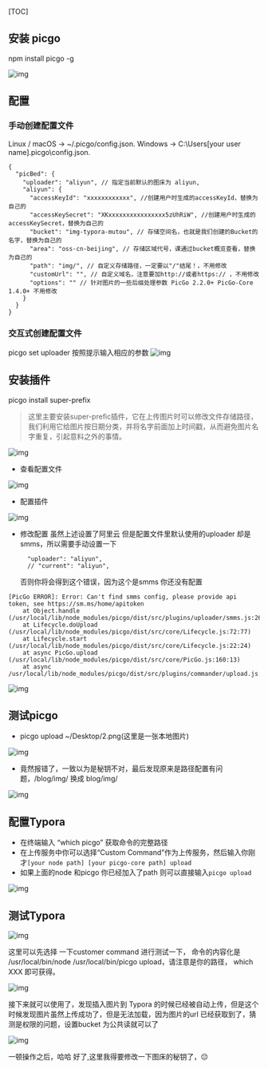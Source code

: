 [TOC]


## 安装 picgo

npm install picgo -g

![img](http://kingcall.oss-cn-hangzhou.aliyuncs.com/blog/img/133051605934899360.png)

## 配置

### 手动创建配置文件

Linux / macOS → ~/.picgo/config.json.
Windows → C:\Users[your user name].picgo\config.json.

```
{
  "picBed": {
    "uploader": "aliyun", // 指定当前默认的图床为 aliyun,
    "aliyun": {
      "accessKeyId": "xxxxxxxxxxxx", //创建用户时生成的accessKeyId，替换为自己的
      "accessKeySecret": "XKxxxxxxxxxxxxxxxx5zUhRiW", //创建用户时生成的accessKeySecret，替换为自己的
      "bucket": "img-typora-mutou", // 存储空间名，也就是我们创建的Bucket的名字，替换为自己的
      "area": "oss-cn-beijing", // 存储区域代号，课通过bucket概览查看，替换为自己的
      "path": "img/", // 自定义存储路径，一定要以"/"结尾！，不用修改
      "customUrl": "", // 自定义域名，注意要加http://或者https:// ，不用修改
      "options": "" // 针对图片的一些后缀处理参数 PicGo 2.2.0+ PicGo-Core 1.4.0+ 不用修改
    }
  }
}
```

### 交互式创建配置文件

picgo set uploader 按照提示输入相应的参数
![img](http://kingcall.oss-cn-hangzhou.aliyuncs.com/blog/img/279911605934925164.png)

## 安装插件

picgo install super-prefix

> 这里主要安装super-prefic插件，它在上传图片时可以修改文件存储路径，我们利用它给图片按日期分类，并将名字前面加上时间戳，从而避免图片名字重复，引起意料之外的事情。

![img](http://kingcall.oss-cn-hangzhou.aliyuncs.com/blog/img/389131605935042498.png)

- 查看配置文件

![img](http://kingcall.oss-cn-hangzhou.aliyuncs.com/blog/img/491681605935061626.png)

- 配置插件

![img](http://kingcall.oss-cn-hangzhou.aliyuncs.com/blog/img/592921605935137220.png)

- 修改配置 虽然上述设置了阿里云 但是配置文件里默认使用的uploader 却是smms，所以需要手动设置一下

  ```
    "uploader": "aliyun",
    // "current": "aliyun",
  ```

  否则你将会得到这个错误，因为这个是smms 你还没有配置

```
[PicGo ERROR]: Error: Can't find smms config, please provide api token, see https://sm.ms/home/apitoken
    at Object.handle (/usr/local/lib/node_modules/picgo/dist/src/plugins/uploader/smms.js:26:15)
    at Lifecycle.doUpload (/usr/local/lib/node_modules/picgo/dist/src/core/Lifecycle.js:72:77)
    at Lifecycle.start (/usr/local/lib/node_modules/picgo/dist/src/core/Lifecycle.js:22:24)
    at async PicGo.upload (/usr/local/lib/node_modules/picgo/dist/src/core/PicGo.js:160:13)
    at async /usr/local/lib/node_modules/picgo/dist/src/plugins/commander/upload.js:30:17
```

![img](http://kingcall.oss-cn-hangzhou.aliyuncs.com/blog/img/1015751605961290829.png)

## 测试picgo

- picgo upload ~/Desktop/2.png(这里是一张本地图片)

![img](http://kingcall.oss-cn-hangzhou.aliyuncs.com/blog/img/672431605941626029.png)

- 竟然报错了，一致以为是秘钥不对，最后发现原来是路径配置有问题，/blog/img/ 换成 blog/img/

![img](http://kingcall.oss-cn-hangzhou.aliyuncs.com/blog/img/785931605941762074.png)

## 配置Typora

- 在终端输入 “which picgo” 获取命令的完整路径
- 在上传服务中你可以选择“Custom Command”作为上传服务，然后输入你刚才`[your node path] [your picgo-core path] upload`
- 如果上面的node 和picgo 你已经加入了path 则可以直接输入`picgo upload`

![img](http://kingcall.oss-cn-hangzhou.aliyuncs.com/blog/img/893721605941956360.png)

## 测试Typora

![img](http://kingcall.oss-cn-hangzhou.aliyuncs.com/blog/img/1013081605942943192.png)

这里可以先选择 一下customer command 进行测试一下， 命令的内容化是 /usr/local/bin/node /usr/local/bin/picgo upload，请注意是你的路径， which XXX 即可获得。

![img](http://kingcall.oss-cn-hangzhou.aliyuncs.com/blog/img/1149731605943038666.png)

接下来就可以使用了，发现插入图片到 Typora 的时候已经被自动上传，但是这个时候发现图片虽然上传成功了，但是无法加载，因为图片的url 已经获取到了，猜测是权限的问题，设置bucket 为公共读就可以了

![img](http://kingcall.oss-cn-hangzhou.aliyuncs.com/blog/img/958201605941997840.png)

一顿操作之后，哈哈 好了,这里我得要修改一下图床的秘钥了，😔